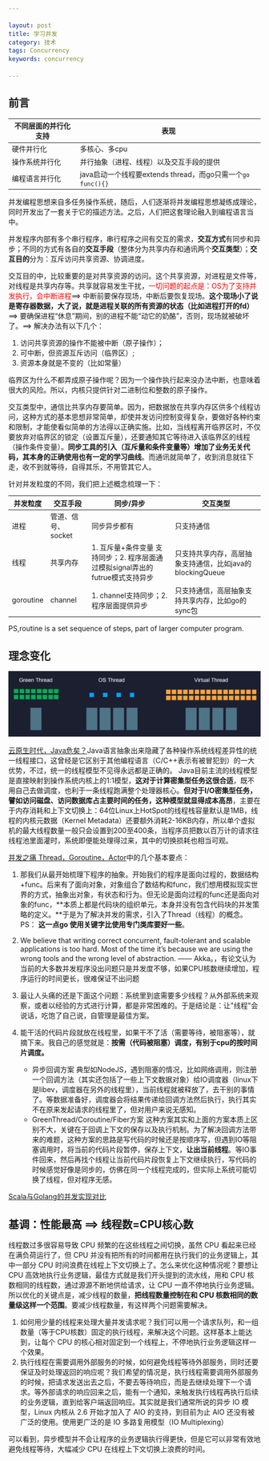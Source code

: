 ```yaml
---

layout: post
title: 学习并发
category: 技术
tags: Concurrency
keywords: concurrency

---
```


## 前言

|不同层面的并行化支持|表现|
|---|---|
|硬件并行化|多核心、多cpu|
|操作系统并行化|并行抽象（进程、线程）以及交互手段的提供|
|编程语言并行化|java启动一个线程要extends thread，而go只需一个`go func(){}`|

并发编程思想来自多任务操作系统，随后，人们逐渐将并发编程思想凝练成理论，同时开发出了一套关于它的描述方法。之后，人们把这套理论融入到编程语言当中。

并发程序内部有多个串行程序，串行程序之间有交互的需求，**交互方式**有同步和异步；不同的方式有各自的**交互手段**（整体分为共享内存和通讯两个**交互类型**）；**交互目的**分为：互斥访问共享资源、协调进度。

交互目的中，比较重要的是对共享资源的访问。这个共享资源，对进程是文件等，对线程是共享内存等。共享就容易发生干扰，<font color="red">一切问题的起点是：OS为了支持并发执行，会中断进程</font>==> 中断前要保存现场，中断后要恢复现场。**这个现场小了说是寄存器数据，大了说，就是进程关联的所有资源的状态（比如进程打开的fd）** ==> 要确保进程“休息”期间，别的进程不能“动它的奶酪”，否则，现场就被破坏了。==> 解决办法有以下几个：

1. 访问共享资源的操作不能被中断（原子操作）；
2. 可中断，但资源互斥访问（临界区）;
3. 资源本身就是不变的（比如常量）

临界区为什么不都弄成原子操作呢？因为一个操作执行起来没办法中断，也意味着很大的风险。所以，内核只提供针对二进制位和整数的原子操作。

交互类型中，通信比共享内存要简单。因为，把数据放在共享内存区供多个线程访问，这种方式的基本思想非常简单，却使并发访问控制变得复杂，要做好各种约束和限制，才能使看似简单的方法得以正确实施。比如，当线程离开临界区时，不仅要放弃对临界区的锁定（设置互斥量），还要通知其它等待进入该临界区的线程（操作条件变量）。**同步工具的引入（互斥量和条件变量等）增加了业务无关代码，其本身的正确使用也有一定的学习曲线**。而通讯就简单了，收到消息就往下走，收不到就等待，自得其乐，不用管其它人。

针对并发粒度的不同，我们把上述概念梳理一下：

|并发粒度|交互手段|同步/异步|交互类型|
|---|---|---|---|
|进程|管道、信号、socket|同步异步都有|只支持通信|
|线程|共享内存|1. 互斥量+条件变量 支持同步；2. 程序层面通过模拟signal弄出的futrue模式支持异步|只支持共享内存，高层抽象支持通信，比如java的blockingQueue|
|goroutine|channel|1. channel支持同步；2. 程序层面提供异步|只支持通信，高层抽象支持共享内存，比如go的sync包|

PS,routine is a set sequence of steps, part of larger computer program.

## 理念变化

![](/public/upload/concurrency/virtual_thread.png)

[云原生时代，Java危矣？](https://mp.weixin.qq.com/s/fVz2A-AmgfhF0sTkz8ADNw)Java语言抽象出来隐藏了各种操作系统线程差异性的统一线程接口，这曾经是它区别于其他编程语言（C/C++表示有被冒犯到）的一大优势，不过，统一的线程模型不见得永远都是正确的。 Java目前主流的线程模型是直接映射到操作系统内核上的1:1模型，**这对于计算密集型任务这很合适**，既不用自己去做调度，也利于一条线程跑满整个处理器核心。**但对于I/O密集型任务，譬如访问磁盘、访问数据库占主要时间的任务，这种模型就显得成本高昂**，主要在于内存消耗和上下文切换上：64位Linux上HotSpot的线程栈容量默认是1MB，线程的内核元数据（Kernel Metadata）还要额外消耗2-16KB内存，所以单个虚拟机的最大线程数量一般只会设置到200至400条，当程序员把数以百万计的请求往线程池里面灌时，系统即便能处理得过来，其中的切换损耗也相当可观。

[并发之痛 Thread，Goroutine，Actor](http://lenix.applinzi.com/archives/2945)中的几个基本要点：

1. 那我们从最开始梳理下程序的抽象。开始我们的程序是面向过程的，数据结构+func。后来有了面向对象，对象组合了数结构和func，我们想用模拟现实世界的方式，抽象出对象，有状态和行为。但无论是面向过程的func还是面向对象的func，**本质上都是代码块的组织单元，本身并没有包含代码块的并发策略的定义。**于是为了解决并发的需求，引入了Thread（线程）的概念。PS： **这一点go 使用关键字比使用专门类库要好一些**。

2. We believe that writing correct concurrent, fault-tolerant and scalable applications is too hard. Most of the time it’s because we are using the wrong tools and the wrong level of abstraction. —— Akka。，有论文认为当前的大多数并发程序没出问题只是并发度不够，如果CPU核数继续增加，程序运行的时间更长，很难保证不出问题

3. 最让人头痛的还是下面这个问题：系统里到底需要多少线程？从外部系统来观察，或者以经验的方式进行计算，都是非常困难的。于是结论是：让"线程"会说话，吃饱了自己说，自管理是最佳方案。

4. 能干活的代码片段就放在线程里，如果干不了活（需要等待，被阻塞等），就摘下来。我自己的感觉就是：**按需（代码被阻塞）调度，有别于cpu的按时间片调度。**

	* 异步回调方案 典型如NodeJS，遇到阻塞的情况，比如网络调用，则注册一个回调方法（其实还包括了一些上下文数据对象）给IO调度器（linux下是libev，调度器在另外的线程里），当前线程就被释放了，去干别的事情了。等数据准备好，调度器会将结果传递给回调方法然后执行，执行其实不在原来发起请求的线程里了，但对用户来说无感知。
	* GreenThread/Coroutine/Fiber方案 这种方案其实和上面的方案本质上区别不大，关键在于回调上下文的保存以及执行机制。为了解决回调方法带来的难题，这种方案的思路是写代码的时候还是按顺序写，但遇到IO等阻塞调用时，将当前的代码片段暂停，保存上下文，**让出当前线程**。等IO事件回来，然后再找个线程让当前代码片段恢复上下文继续执行，写代码的时候感觉好像是同步的，仿佛在同一个线程完成的，但实际上系统可能切换了线程，但对程序无感。

[Scala与Golang的并发实现对比](https://zhuanlan.zhihu.com/p/20009659)

## 基调：性能最高 ==> 线程数=CPU核心数

线程数过多很容易导致 CPU 频繁的在这些线程之间切换，虽然 CPU 看起来已经在满负荷运行了，但 CPU 并没有把所有的时间都用在执行我们的业务逻辑上，其中一部分 CPU 时间浪费在线程上下文切换上了。怎么来优化这种情况呢？要想让 CPU 高效地执行业务逻辑，最佳方式就是我们开头提到的流水线，用和 CPU 核数相同的线程数，通过源源不断地供给请求，让 CPU 一直不停地执行业务逻辑。所以优化的关键点是，减少线程的数量，**把线程数量控制在和 CPU 核数相同的数量级这样一个范围**。要减少线程数量，有这样两个问题需要解决。
1. 如何用少量的线程来处理大量并发请求呢？我们可以用一个请求队列，和一组数量（等于CPU核数）固定的执行线程，来解决这个问题。这样基本上能达到，让每个 CPU 的核心相对固定到一个线程上，不停地执行业务逻辑这样一个效果。
2. 执行线程在需要调用外部服务的时候，如何避免线程等待外部服务，同时还要保证及时处理返回的响应呢？我们希望的情况是，执行线程需要调用外部服务的时候，把请求发送出去之后，不要去等待响应，而是去继续处理下一个请求。等外部请求的响应回来之后，能有一个通知，来触发执行线程再执行后续的业务逻辑，直到给客户端返回响应。其实就是我们通常所说的异步 IO 模型，Linux 内核从 2.6 开始才加入了 AIO 的支持，到目前为止 AIO 还没有被广泛的使用。使用更广泛的是 IO 多路复用模型（IO Multiplexing）

可以看到，异步模型并不会让程序的业务逻辑执行得更快，但是它可以非常有效地避免线程等待，大幅减少 CPU 在线程上下文切换上浪费的时间。









